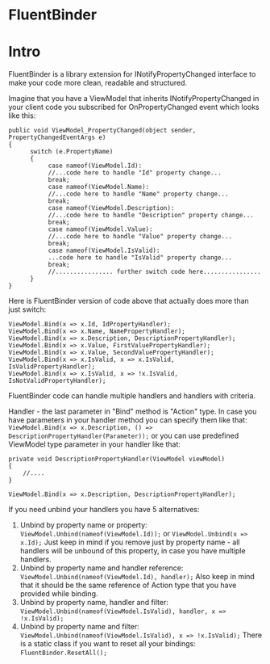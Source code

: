 # FluentBinder
# Intro

FluentBinder is a library extension for INotifyPropertyChanged interface to make your code more clean, readable and structured.

Imagine that you have a ViewModel that inherits INotifyPropertyChanged in your client code you subscribed for OnPropertyChanged event which looks like this:

```
public void ViewModel_PropertyChanged(object sender, PropertyChangedEventArgs e)
{
      switch (e.PropertyName)
      {
           case nameof(ViewModel.Id):
           //...code here to handle "Id" property change...
           break;
           case nameof(ViewModel.Name):
           //...code here to handle "Name" property change...
           break;
           case nameof(ViewModel.Description):
           //...code here to handle "Description" property change...
           break;
           case nameof(ViewModel.Value):
           //...code here to handle "Value" property change...
           break;
           case nameof(ViewModel.IsValid):
           ...code here to handle "IsValid" property change...
           break;
           //................ further switch code here................
      }
}
```        


Here is FluentBinder version of code above that actually does more than just switch:
```
ViewModel.Bind(x => x.Id, IdPropertyHandler);
ViewModel.Bind(x => x.Name, NamePropertyHandler);
ViewModel.Bind(x => x.Description, DescriptionPropertyHandler);
ViewModel.Bind(x => x.Value, FirstValuePropertyHandler);
ViewModel.Bind(x => x.Value, SecondValuePropertyHandler);
ViewModel.Bind(x => x.IsValid, x => x.IsValid, IsValidPropertyHandler);
ViewModel.Bind(x => x.IsValid, x => !x.IsValid, IsNotValidPropertyHandler);
```

FluentBinder code can handle multiple handlers and handlers with criteria.

Handler - the last parameter in "Bind" method is "Action" type. In case you have parameters in your handler method you can specify them like that: 
```ViewModel.Bind(x => x.Description, () => DescriptionPropertyHandler(Parameter));```
or you can use predefined ViewModel type parameter in your handler like that:
```
private void DescriptionPropertyHandler(ViewModel viewModel)
{
    //....
}

ViewModel.Bind(x => x.Description, DescriptionPropertyHandler);
```

If you need unbind your handlers you have 5 alternatives:

1. Unbind by property name or property: ```ViewModel.Unbind(nameof(ViewModel.Id));``` or ```ViewModel.Unbind(x => x.Id);``` Just keep in mind if you remove just by property name - all handlers will be unbound of this property, in case you have multiple handlers.
2. Unbind by property name and handler reference: ```ViewModel.Unbind(nameof(ViewModel.Id), handler);```
Also keep in mind that it should be the same reference of Action type that you have provided while binding.
3. Unbind by property name, handler and filter: ```ViewModel.Unbind(nameof(ViewModel.IsValid), handler, x => !x.IsValid);```
4. Unbind by property name and filter: ```ViewModel.Unbind(nameof(ViewModel.IsValid), x => !x.IsValid);```
There is a static class if you want to reset all your bindings: ```FluentBinder.ResetAll();```
